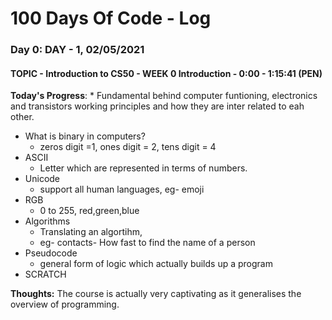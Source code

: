 # 100 Days Of Code - Log

### Day 0: DAY - 1, 02/05/2021
#### TOPIC - Introduction to CS50 - WEEK 0 Introduction - 0:00 - 1:15:41 (PEN)

**Today's Progress**: *
 Fundamental behind computer funtioning, electronics and transistors working principles and how they are inter related to eah other.
* What is binary in computers?
  * zeros digit =1, ones digit = 2, tens digit = 4
* ASCII
  * Letter which are represented in terms of numbers.
* Unicode
  * support all human languages, eg- emoji
* RGB
  * 0 to 255, red,green,blue
* Algorithms
  * Translating an algortihm,
  * eg- contacts- How fast to find the name of a person
* Pseudocode
  * general form of logic which actually builds up a program
* SCRATCH


**Thoughts:** The course is actually very captivating as it generalises the overview of programming.

